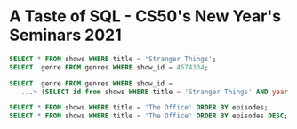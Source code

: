 # A Taste of SQL - CS50's New Year's Seminars 2021



```sql
SELECT * FROM shows WHERE title = 'Stranger Things';
SELECT  genre FROM genres WHERE show_id = 4574334;

SELECT  genre FROM genres WHERE show_id = 
   ...> (SELECT id from shows WHERE title = 'Stranger Things' AND year = 2016);
```

```sql
SELECT * FROM shows WHERE title = 'The Office' ORDER BY episodes;
SELECT * FROM shows WHERE title = 'The Office' ORDER BY episodes DESC;
```
